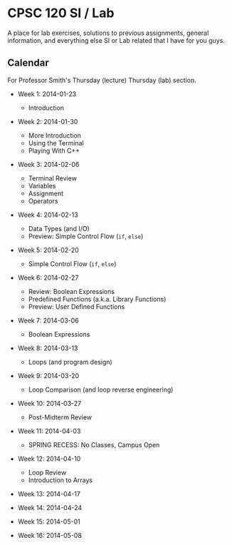 # CPSC 120 SI / Lab

A place for lab exercises, solutions to previous assignments, general
information, and everything else SI or Lab related that I have for you guys.


## Calendar

For Professor Smith's Thursday (lecture) Thursday (lab) section.

- Week  1: 2014-01-23
    - Introduction

- Week  2: 2014-01-30
    - More Introduction
    - Using the Terminal
    - Playing With C++

- Week  3: 2014-02-06
    - Terminal Review
    - Variables
    - Assignment
    - Operators

- Week  4: 2014-02-13
    - Data Types (and I/O)
    - Preview: Simple Control Flow (`if`, `else`)

- Week  5: 2014-02-20
    - Simple Control Flow (`if`, `else`)

- Week  6: 2014-02-27
    - Review: Boolean Expressions
    - Predefined Functions (a.k.a. Library Functions)
    - Preview: User Defined Functions

- Week  7: 2014-03-06
    - Boolean Expressions

- Week  8: 2014-03-13
    - Loops (and program design)

- Week  9: 2014-03-20
    - Loop Comparison (and loop reverse engineering)

- Week 10: 2014-03-27
    - Post-Midterm Review

- Week 11: 2014-04-03
    - SPRING RECESS: No Classes, Campus Open

- Week 12: 2014-04-10
    - Loop Review
    - Introduction to Arrays

- Week 13: 2014-04-17

- Week 14: 2014-04-24

- Week 15: 2014-05-01

- Week 16: 2014-05-08

